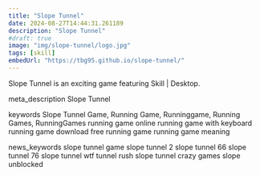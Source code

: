```yaml
---
title: "Slope Tunnel"
date: 2024-08-27T14:44:31.261189
description: "Slope Tunnel"
#draft: true
image: "img/slope-tunnel/logo.jpg"
tags: [skill]
embedUrl: "https://tbg95.github.io/slope-tunnel/"
---
```


Slope Tunnel is an exciting game featuring Skill | Desktop.

meta_description
Slope Tunnel


keywords
Slope Tunnel Game, Running Game, Runninggame, Running Games, RunningGames running game online running game with keyboard running game download free running game running game meaning


news_keywords
slope tunnel game slope tunnel 2 slope tunnel 66 slope tunnel 76 slope tunnel wtf tunnel rush slope tunnel crazy games slope unblocked
